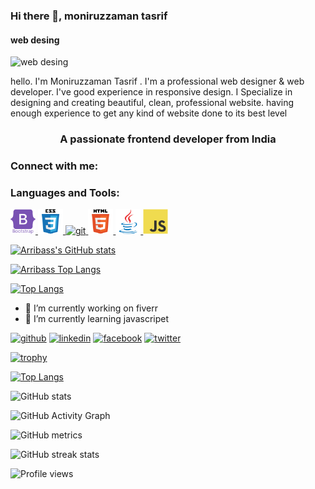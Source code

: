 ### Hi there 👋, moniruzzaman tasrif
#### web desing
![web desing](https://arturssmirnovs.github.io/github-profile-readme-generator/images/banner.png)

hello. I'm Moniruzzaman Tasrif . I'm a professional web designer & web developer. I've good experience in responsive design. I Specialize in designing and creating beautiful, clean, professional website. having enough experience to get any kind of website done to its best level

<h3 align="center">A passionate frontend developer from India</h3>

<h3 align="left">Connect with me:</h3>
<p align="left">
</p>

<h3 align="left">Languages and Tools:</h3>
<p align="left"> <a href="https://getbootstrap.com" target="_blank" rel="noreferrer"> <img src="https://raw.githubusercontent.com/devicons/devicon/master/icons/bootstrap/bootstrap-plain-wordmark.svg" alt="bootstrap" width="40" height="40"/> </a> <a href="https://www.w3schools.com/css/" target="_blank" rel="noreferrer"> <img src="https://raw.githubusercontent.com/devicons/devicon/master/icons/css3/css3-original-wordmark.svg" alt="css3" width="40" height="40"/> </a> <a href="https://git-scm.com/" target="_blank" rel="noreferrer"> <img src="https://www.vectorlogo.zone/logos/git-scm/git-scm-icon.svg" alt="git" width="40" height="40"/> </a> <a href="https://www.w3.org/html/" target="_blank" rel="noreferrer"> <img src="https://raw.githubusercontent.com/devicons/devicon/master/icons/html5/html5-original-wordmark.svg" alt="html5" width="40" height="40"/> </a> <a href="https://www.java.com" target="_blank" rel="noreferrer"> <img src="https://raw.githubusercontent.com/devicons/devicon/master/icons/java/java-original.svg" alt="java" width="40" height="40"/> </a> <a href="https://developer.mozilla.org/en-US/docs/Web/JavaScript" target="_blank" rel="noreferrer"> <img src="https://raw.githubusercontent.com/devicons/devicon/master/icons/javascript/javascript-original.svg" alt="javascript" width="40" height="40"/> </a> </p>

[![Arribass's GitHub stats](https://github-readme-stats.vercel.app/api?username=arribass&count_private=true)](https://github.com/arribass/github-readme-stats)

[![Arribass Top Langs](https://github-readme-stats.vercel.app/api/top-langs/?username=arribass)](https://github.com/arribass/github-readme-stats)

[![Top Langs](https://github-readme-stats.vercel.app/api/top-langs/?username=anuraghazra&layout=compact)](https://github.com/anuraghazra/github-readme-stats)

- 🔭 I’m currently working on fiverr 
- 🌱 I’m currently learning javascripet 


[<img src='https://cdn.jsdelivr.net/npm/simple-icons@3.0.1/icons/github.svg' alt='github' height='40'>](https://github.com/moniruzzaman-tasrif)  [<img src='https://cdn.jsdelivr.net/npm/simple-icons@3.0.1/icons/linkedin.svg' alt='linkedin' height='40'>](https://www.linkedin.com/in/moniruzzaman-tasrif/)  [<img src='https://cdn.jsdelivr.net/npm/simple-icons@3.0.1/icons/facebook.svg' alt='facebook' height='40'>](https://www.facebook.com/moniruzzaman.tasrif.7)  [<img src='https://cdn.jsdelivr.net/npm/simple-icons@3.0.1/icons/twitter.svg' alt='twitter' height='40'>](https://twitter.com/MoniruzzamanT15)  

[![trophy](https://github-profile-trophy.vercel.app/?username=moniruzzaman-tasrif)](https://github.com/ryo-ma/github-profile-trophy)

[![Top Langs](https://github-readme-stats.vercel.app/api/top-langs/?username=moniruzzaman-tasrif)](https://github.com/anuraghazra/github-readme-stats)

![GitHub stats](https://github-readme-stats.vercel.app/api?username=moniruzzaman-tasrif&show_icons=true&count_private=true)  

![GitHub Activity Graph](https://activity-graph.herokuapp.com/graph?username=moniruzzaman-tasrif)  

![GitHub metrics](https://metrics.lecoq.io/moniruzzaman-tasrif)  

![GitHub streak stats](https://github-readme-streak-stats.herokuapp.com/?user=moniruzzaman-tasrif)  

![Profile views](https://gpvc.arturio.dev/moniruzzaman-tasrif)  
